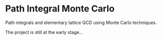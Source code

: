 # Path Integral Monte Carlo


Path integrals and elementary lattice QCD using Monte Carlo techniques.

The project is still at the early stage...




